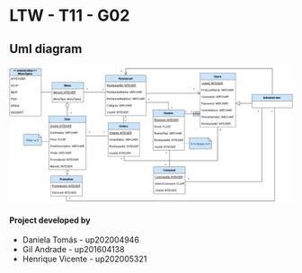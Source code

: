 # LTW - T11 - G02

## Uml diagram

![](Database/database.png)

#### Project developed by
* Daniela Tomás - up202004946
* Gil Andrade - up201604138
* Henrique Vicente - up202005321
